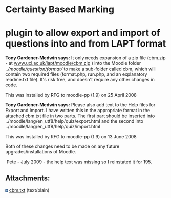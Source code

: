 # Certainty Based Marking

# plugin to allow export and import of questions into and from LAPT format

**Tony Gardener-Medwin says:**
It only needs expansion of a zip file (cbm.zip - at www.ucl.ac.uk/lapt/moodle/cbm.zip ) into the Moodle folder ..*/moodle/question/format/* to make a sub-folder called cbm, which will contain two required files (format.php, run.php, and an explanatory readme.txt file).
It's risk free, and doesn't require any other changes in code.

This was installed by RFG to moodle-pp (1.9) on 25 April 2008

**Tony Gardener-Medwin says:**
Please also add text to the Help files for Export and Import. I have written this in the appropriate format in the attached cbm.txt file in two parts. The first part should be inserted into
   ../moodle/lang/en\_utf8/help/quiz/export.html
and the second into
   ../moodle/lang/en\_utf8/help/quiz/import.html

This was installed by RFG to moodle-pp (1.9) on 13 June 2008

Both of these changes need to be made on any future upgrades/installations of Moodle.

 Pete - July 2009 - the help text was missing so I reinstated it for 195. 

## Attachments:

<img src="images/icons/bullet_blue.gif" width="8" height="8" /> [cbm.txt](attachments/2558440/2785305.txt) (text/plain)

